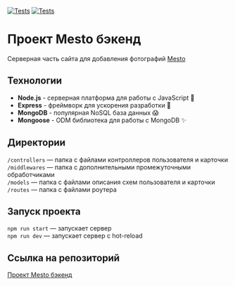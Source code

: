 [![Tests](../../actions/workflows/tests-13-sprint.yml/badge.svg)](../../actions/workflows/tests-13-sprint.yml) [![Tests](../../actions/workflows/tests-14-sprint.yml/badge.svg)](../../actions/workflows/tests-14-sprint.yml)

# Проект Mesto бэкенд
Серверная часть сайта для добавления фотографий [Mesto](https://peachmood.github.io/mesto/)

## Технологии
- **Node.js** - серверная платформа для работы с JavaScript 🔧
- **Express** - фреймворк для ускорения разработки 🚀
- **MongoDB** - популярная NoSQL база данных 😱
- **Mongoose** - ODM библиотека для работы с MongoDB ✨

## Директории
`/controllers` — папка с файлами контроллеров пользователя и карточки<br/>
`/middlewares` — папка с дополнительными промежуточными обработчиками<br/>
`/models` — папка с файлами описания схем пользователя и карточки<br/>
`/routes` — папка с файлами роутера

## Запуск проекта
`npm run start` — запускает сервер<br/>
`npm run dev` — запускает сервер с hot-reload<br/>

## Cсылка на репозиторий
[Проект Mesto бэкенд](https://github.com/PeachMood/express-mesto-gha)
